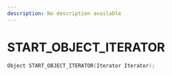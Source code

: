 ```yaml
---
description: No description available 
---
```


# START_OBJECT_ITERATOR

```cpp
Object START_OBJECT_ITERATOR(Iterator Iterator);
```